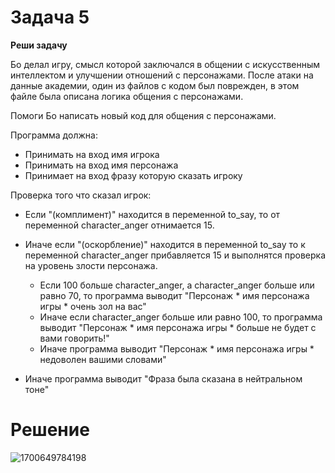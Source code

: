 # Задача 5

**Реши задачу**

Бо делал игру, смысл которой заключался в общении с искусственным интеллектом и улучшении отношений с персонажами. После атаки на данные академии, один из файлов с кодом был поврежден, в этом файле была описана логика общения с персонажами.

Помоги Бо написать новый код для общения с персонажами.

Программа должна:

- Принимать на вход имя игрока
- Принимать на вход имя персонажа
- Принимает на вход  фразу которую сказать игроку

Проверка того что сказал игрок:

- Если "(комплимент)" находится в переменной to_say, то от переменной character_anger отнимается 15.
- Иначе если "(оскорбление)" находится в переменной to_say то к переменной character_anger прибавляется 15 и выполнятся проверка на уровень злости персонажа.

  - Если 100 больше character_anger, а character_anger больше или равно 70, то программа выводит "Персонаж * имя персонажа игры * очень зол на вас"
  - Иначе если character_anger больше или равно 100, то программа выводит "Персонаж * имя персонажа игры * больше не будет с вами говорить!"
  - Иначе программа выводит "Персонаж * имя персонажа игры * недоволен вашими словами"
- Иначе программа выводит "Фраза была сказана в нейтральном тоне"

# Решение

![1700649784198](image/task/1700649784198.png)
